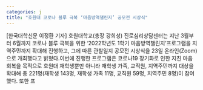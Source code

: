 ```yaml
---
categories: j
title: "호원대 코로나 블루 극복 ‘마음방역챌린지’ 공모전 시상식"
---
```

[한국대학신문 이정환 기자] 호원대학교(총장 강희성) 진로심리상담센터는 지난 3월부터 6월까지 코로나 블루 극복을 위한 ‘2022학년도 1학기 마음방역챌린지’프로그램을 지역주민까지 확대해 진행하고, 그에 따른 관찰일지 공모전 시상식을 23일 온라인(Zoom)으로 개최했다고 밝혔다.이번에 진행한 프로그램은 코로나19 장기화로 인한 지친 마음 회복을 목적으로 호원대 재학생뿐만 아니라 재학생 가족, 교직원, 지역주민까지 대상을 확대해 총 221명(재학생 143명, 재학생 가족 11명, 교직원 59명, 지역주민 8명)이 참여했다. 또한 프